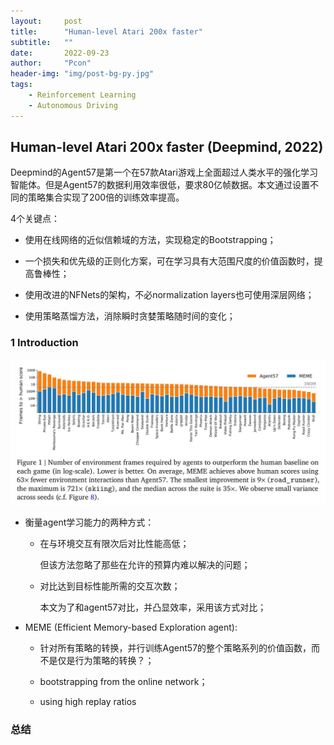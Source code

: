 ```yaml
---
layout:     post
title:      "Human-level Atari 200x faster"
subtitle:   ""
date:       2022-09-23
author:     "Pcon"
header-img: "img/post-bg-py.jpg"
tags:
    - Reinforcement Learning
    - Autonomous Driving
---
```


## Human-level Atari 200x faster (Deepmind, 2022)

Deepmind的Agent57是第一个在57款Atari游戏上全面超过人类水平的强化学习智能体。但是Agent57的数据利用效率很低，要求80亿帧数据。本文通过设置不同的策略集合实现了200倍的训练效率提高。

4个关键点：

- 使用在线网络的近似信赖域的方法，实现稳定的Bootstrapping；
- 一个损失和优先级的正则化方案，可在学习具有大范围尺度的价值函数时，提高鲁棒性；
- 使用改进的NFNets的架构，不必normalization layers也可使用深层网络；

- 使用策略蒸馏方法，消除瞬时贪婪策略随时间的变化；

### 1 Introduction

![MEME和Agent57在Atari游戏上达到人类水平所需数据量对比。](https://raw.githubusercontent.com/txing-casia/txing-casia.github.io/master/img/20220923-1.png)

- 衡量agent学习能力的两种方式：

  - 在与环境交互有限次后对比性能高低；

    但该方法忽略了那些在允许的预算内难以解决的问题；

  - 对比达到目标性能所需的交互次数；

    本文为了和agent57对比，并凸显效率，采用该方式对比；

- MEME (Efficient Memory-based Exploration agent): 

  - 针对所有策略的转换，并行训练Agent57的整个策略系列的价值函数，而不是仅是行为策略的转换？；

  - bootstrapping from the online network；
  - using high replay ratios







### 总结


